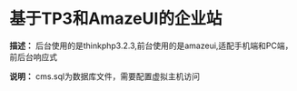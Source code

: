 # 基于TP3和AmazeUI的企业站  

**描述：**
后台使用的是thinkphp3.2.3,前台使用的是amazeui,适配手机端和PC端，前后台响应式  

**说明：**
cms.sql为数据库文件，需要配置虚拟主机访问